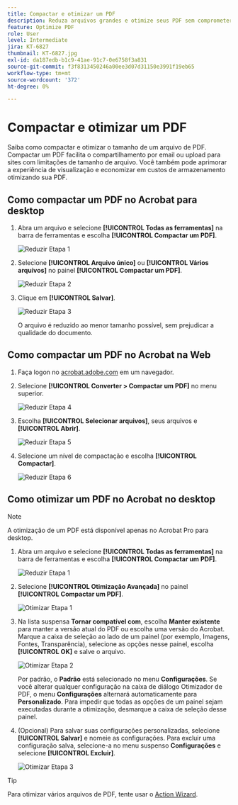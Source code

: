 ```yaml
---
title: Compactar e otimizar um PDF
description: Reduza arquivos grandes e otimize seus PDF sem comprometer a qualidade de compartilhamento, publicação ou arquivamento
feature: Optimize PDF
role: User
level: Intermediate
jira: KT-6827
thumbnail: KT-6827.jpg
exl-id: da187edb-b1c9-41ae-91c7-0e6758f3a831
source-git-commit: f3f8313450246a00ee3d07d31150e3991f19eb65
workflow-type: tm+mt
source-wordcount: '372'
ht-degree: 0%

---
```


# Compactar e otimizar um PDF

Saiba como compactar e otimizar o tamanho de um arquivo de PDF. Compactar um PDF facilita o compartilhamento por email ou upload para sites com limitações de tamanho de arquivo. Você também pode aprimorar a experiência de visualização e economizar em custos de armazenamento otimizando sua PDF.

## Como compactar um PDF no Acrobat para desktop

1. Abra um arquivo e selecione **[!UICONTROL Todas as ferramentas]** na barra de ferramentas e escolha **[!UICONTROL Compactar um PDF]**.

   ![Reduzir Etapa 1](../assets/Reduce_1.png)

1. Selecione **[!UICONTROL Arquivo único]** ou **[!UICONTROL Vários arquivos]** no painel **[!UICONTROL Compactar um PDF]**.

   ![Reduzir Etapa 2](../assets/Reduce_2.png)

1. Clique em **[!UICONTROL Salvar]**.

   ![Reduzir Etapa 3](../assets/Reduce_3.png)

   O arquivo é reduzido ao menor tamanho possível, sem prejudicar a qualidade do documento.


## Como compactar um PDF no Acrobat na Web

1. Faça logon no [acrobat.adobe.com](https://acrobat.adobe.com/) em um navegador.

1. Selecione **[!UICONTROL Converter > Compactar um PDF]** no menu superior.

   ![Reduzir Etapa 4](../assets/Reduce_4.png)

1. Escolha **[!UICONTROL Selecionar arquivos]**, seus arquivos e **[!UICONTROL Abrir]**.

   ![Reduzir Etapa 5](../assets/Reduce_5.png)

1. Selecione um nível de compactação e escolha **[!UICONTROL Compactar]**.

   ![Reduzir Etapa 6](../assets/Reduce_6.png)

## Como otimizar um PDF no Acrobat no desktop

>[!NOTE]
>
>A otimização de um PDF está disponível apenas no Acrobat Pro para desktop.

1. Abra um arquivo e selecione **[!UICONTROL Todas as ferramentas]** na barra de ferramentas e escolha **[!UICONTROL Compactar um PDF]**.

   ![Reduzir Etapa 1](../assets/Reduce_1.png)

1. Selecione **[!UICONTROL Otimização Avançada]** no painel **[!UICONTROL Compactar um PDF]**.

   ![Otimizar Etapa 1](../assets/Optimize_1.png)

1. Na lista suspensa **Tornar compatível com**, escolha **Manter existente** para manter a versão atual do PDF ou escolha uma versão do Acrobat. Marque a caixa de seleção ao lado de um painel (por exemplo, Imagens, Fontes, Transparência), selecione as opções nesse painel, escolha **[!UICONTROL OK]** e salve o arquivo.

   ![Otimizar Etapa 2](../assets/Optimize_2.png)

   Por padrão, o **Padrão** está selecionado no menu **Configurações**. Se você alterar qualquer configuração na caixa de diálogo Otimizador de PDF, o menu **Configurações** alternará automaticamente para **Personalizado**. Para impedir que todas as opções de um painel sejam executadas durante a otimização, desmarque a caixa de seleção desse painel.

1. (Opcional) Para salvar suas configurações personalizadas, selecione **[!UICONTROL Salvar]** e nomeie as configurações. Para excluir uma configuração salva, selecione-a no menu suspenso **Configurações** e selecione **[!UICONTROL Excluir]**.

   ![Otimizar Etapa 3](../assets/Optimize_3.png)

>[!TIP]
>
>Para otimizar vários arquivos de PDF, tente usar o [Action Wizard](../advanced-tasks/action.md).